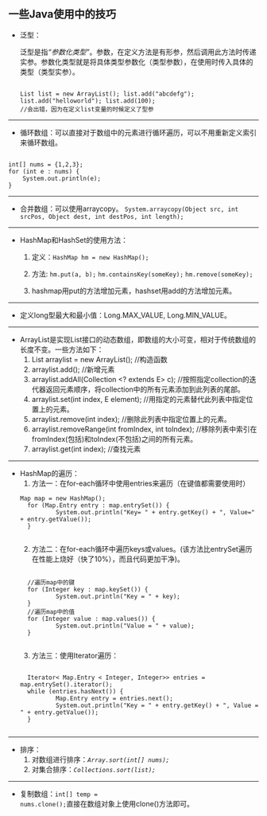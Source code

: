 ## 一些Java使用中的技巧

* 泛型：<p>泛型是指<em>“参数化类型”</em>。参数，在定义方法是有形参，然后调用此方法时传递实参。参数化类型就是将具体类型参数化（类型参数），在使用时传入具体的类型（类型实参）。<pre><code>
List<String> list = new ArrayList<String>();
list.add("abcdefg");
list.add("helloworld");
list.add(100); //会出错，因为在定义list变量的时候定义了型参<String>
</code></pre></p>

***

* 循环数组：可以直接对于数组中的元素进行循环遍历，可以不用重新定义索引来循环数组。
<pre><code>
int[] nums = {1,2,3};
for (int e : nums) {
	System.out.println(e);
}
</code></pre>

***

* 合并数组：可以使用arraycopy。
<code>System.arraycopy(Object src, int srcPos, Object dest, int destPos, int length);</code>

***

* HashMap和HashSet的使用方法：
	1. 定义：<code>HashMap hm = new HashMap();</code>
	2. 方法:
		<code>hm.put(a, b);</code>
		<code>hm.containsKey(someKey);</code>
		<code>hm.remove(someKey);</code>
	
	3. hashmap用put的方法增加元素，hashset用add的方法增加元素。 

***
	
* 定义long型最大和最小值：Long.MAX_VALUE, Long.MIN_VALUE。

***

* ArrayList是实现List接口的动态数组，即数组的大小可变，相对于传统数组的长度不变。一些方法如下：
	1. List arraylist = new ArrayList();     //构造函数
	2. arraylist.add();      //新增元素
	3. arraylist.addAll(Collection <? extends E> c); //按照指定collection的迭代器返回元素顺序，将collection中的所有元素添加到此列表的尾部。
	4. arraylist.set(int index, E element);   //用指定的元素替代此列表中指定位置上的元素。
	5. arraylist.remove(int index);     //删除此列表中指定位置上的元素。
	6. arraylist.removeRange(int fromIndex, int toIndex);    //移除列表中索引在fromIndex(包括)和toIndex(不包括)之间的所有元素。
	7. arraylist.get(int index); //查找元素

***
	
* HashMap的遍历：
	1. 方法一：在for-each循环中使用entries来遍历（在键值都需要使用时）
	<pre><code>Map<Integer, Integer> map = new HashMap<Integer, Integer>();
	for (Map.Entry<Integer, Integer> entry : map.entrySet()) {
			System.out.println("Key= " + entry.getKey() + ", Value=" + entry.getValue());
	}
	</code></pre>
	2. 方法二：在for-each循环中遍历keys或values。(该方法比entrySet遍历在性能上烧好（快了10%），而且代码更加干净)。
	<pre><code>
	//遍历map中的键
	for (Integer key : map.keySet()) {
			System.out.println("Key = " + key);
	}
	//遍历map中的值
	for (Integer value : map.values()) {
			System.out.println("Value = " + value);
	}
	</code></pre>
	3. 方法三：使用Iterator遍历：
	<pre><code>
	Iterator< Map.Entry < Integer, Integer>> entries = map.entrySet().iterator();
	while (entries.hasNext()) {
			Map.Entry<Integer, Integer> entry = entries.next();
			System.out.println("Key = " + entry.getKey() + ", Value = " + entry.getValue());
	}
	</code></pre>
	
***
* 排序：
	1. 对数组进行排序：<code><em>Array.sort(int[] nums);</em></code>
	2. 对集合排序：<code><em>Collections.sort(list);</em></code>

***
* 复制数组：<code>int[] temp = nums.clone();</code>直接在数组对象上使用clone()方法即可。